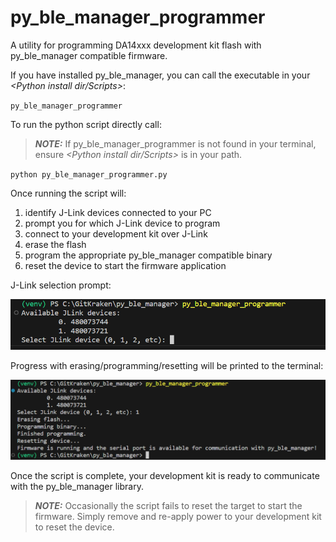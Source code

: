 # py_ble_manager_programmer

A utility for programming DA14xxx development kit flash with py_ble_manager compatible firmware.

If you have installed py_ble_manager, you can call the executable in your *<Python install dir/Scripts>*:

`py_ble_manager_programmer`

To run the python script directly call:

> **_NOTE:_** If py_ble_manager_programmer is not found in your terminal, ensure *<Python install dir/Scripts>* is in your path.

`python py_ble_manager_programmer.py`

Once running the script will:

1. identify J-Link devices connected to your PC
2. prompt you for which J-Link device to program
3. connect to your development kit over J-Link
4. erase the flash
5. program the appropriate py_ble_manager compatible binary
6. reset the device to start the firmware application

J-Link selection prompt:

![prompt](assets/prompt.png)

Progress with erasing/programming/resetting will be printed to the terminal:

![terminal](assets/terminal.png)

Once the script is complete, your development kit is ready to communicate with the py_ble_manager library.

> **_NOTE:_** Occasionally the script fails to reset the target to start the firmware. Simply remove and re-apply power to your development kit to reset the device.
